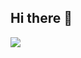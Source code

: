 ## Hi there 👋

<!--
**DoidoVarrido/DoidoVarrido** is a ✨ _special_ ✨ repository because its `README.md` (this file) appears on your GitHub profile.

Here are some ideas to get you started:

- 🔭 I’m currently working on DoidoVarrido 
- 🌱 I’m currently learning DoidoVarrido 
- 👯 I’m looking to collaborate on DoidoVarrido 
- 🤔 I’m looking for help with DoidoVarrido 
- 💬 Ask me about DoidoVarrido 
- 📫 How to reach me: DoidoVarrido 
- 😄 Pronouns: DoidoVarrido 
- ⚡ Fun fact: DoidoVarrido
-->
![](https://giphy.com/gifs/despicable-me-minions-gif-1uPiL9Amv5zkk)
